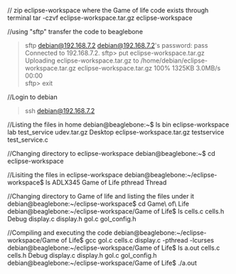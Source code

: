 // zip eclipse-workspace where the Game of life code exists through terminal
tar -czvf eclipse-workspace.tar.gz eclipse-workspace

//using "sftp" transfer the code to beaglebone

> sftp debian@192.168.7.2
debian@192.168.7.2's password: pass
Connected to 192.168.7.2.
sftp> put eclipse-workspace.tar.gz
Uploading eclipse-workspace.tar.gz to /home/debian/eclipse-workspace.tar.gz
eclipse-workspace.tar.gz                      100% 1325KB   3.0MB/s   00:00    
sftp> exit

//Login to debian 
> ssh debian@192.168.7.2

//Listing the files in home
debian@beaglebone:~$ ls
bin	 eclipse-workspace	   lab		test_service	udev.tar.gz
Desktop  eclipse-workspace.tar.gz  testservice	test_service.c

//Changing directory to eclipse-workspace
debian@beaglebone:~$ cd eclipse-workspace

//Lisiting the files in eclipse-workspace
debian@beaglebone:~/eclipse-workspace$ ls
ADLX345  Game of Life  pthread	Thread

//Changing directory to Game of life and listing the files under it
debian@beaglebone:~/eclipse-workspace$ cd Game\ of\ Life
debian@beaglebone:~/eclipse-workspace/Game of Life$ ls
cells.c  cells.h  Debug  display.c  display.h  gol.c  gol_config.h

//Compiling and executing the code
debian@beaglebone:~/eclipse-workspace/Game of Life$ gcc gol.c cells.c display.c -pthread -lcurses
debian@beaglebone:~/eclipse-workspace/Game of Life$ ls
a.out  cells.c	cells.h  Debug	display.c  display.h  gol.c  gol_config.h
debian@beaglebone:~/eclipse-workspace/Game of Life$ ./a.out 



